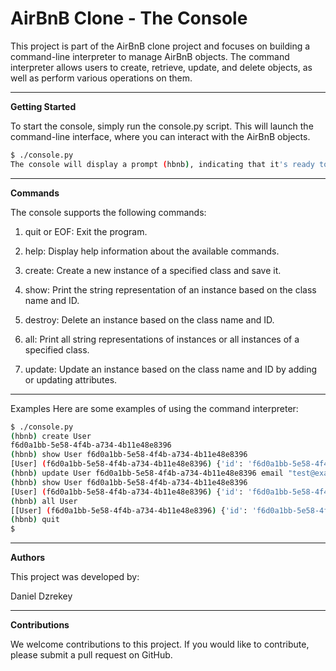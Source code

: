 # AirBnB Clone - The Console

This project is part of the AirBnB clone project and focuses on building a command-line interpreter to manage AirBnB objects. The command interpreter allows users to create, retrieve, update, and delete objects, as well as perform various operations on them.

***
**Getting Started**

To start the console, simply run the console.py script. This will launch the command-line interface, where you can interact with the AirBnB objects.

```bash
$ ./console.py
The console will display a prompt (hbnb), indicating that it's ready to accept commands. You can start typing commands and press Enter to execute them.
```
***
**Commands**

The console supports the following commands:

1. quit or EOF: Exit the program.

2. help: Display help information about the available commands.

3. create: Create a new instance of a specified class and save it.

4. show: Print the string representation of an instance based on the class name and ID.

5. destroy: Delete an instance based on the class name and ID.

6. all: Print all string representations of instances or all instances of a specified class.

7. update: Update an instance based on the class name and ID by adding or updating attributes.

***
Examples
Here are some examples of using the command interpreter:

```bash
$ ./console.py
(hbnb) create User
f6d0a1bb-5e58-4f4b-a734-4b11e48e8396
(hbnb) show User f6d0a1bb-5e58-4f4b-a734-4b11e48e8396
[User] (f6d0a1bb-5e58-4f4b-a734-4b11e48e8396) {'id': 'f6d0a1bb-5e58-4f4b-a734-4b11e48e8396', 'created_at': '2023-07-11T10:00:00.000000', 'updated_at': '2023-07-11T10:00:00.000000'}
(hbnb) update User f6d0a1bb-5e58-4f4b-a734-4b11e48e8396 email "test@example.com"
(hbnb) show User f6d0a1bb-5e58-4f4b-a734-4b11e48e8396
[User] (f6d0a1bb-5e58-4f4b-a734-4b11e48e8396) {'id': 'f6d0a1bb-5e58-4f4b-a734-4b11e48e8396', 'created_at': '2023-07-11T10:00:00.000000', 'updated_at': '2023-07-11T10:00:00.000000', 'email': 'test@example.com'}
(hbnb) all User
[[User] (f6d0a1bb-5e58-4f4b-a734-4b11e48e8396) {'id': 'f6d0a1bb-5e58-4f4b-a734-4b11e48e8396', 'created_at': '2023-07-11T10:00:00.000000', 'updated_at': '2023-07-11T10:00:00.000000', 'email': 'test@example.com'}]
(hbnb) quit
$
```
***
**Authors**

This project was developed by:

Daniel Dzrekey

***
**Contributions**

We welcome contributions to this project. If you would like to contribute, please submit a pull request on GitHub.
